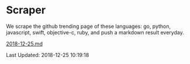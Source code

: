 # Scraper

We scrape the github trending page of these languages: go, python, javascript, swift, objective-c, ruby, and push a markdown result everyday.

[2018-12-25.md](https://github.com/henson/Scraper/blob/master/2018-12-25.md)

Last Updated: 2018-12-25 10:19:18